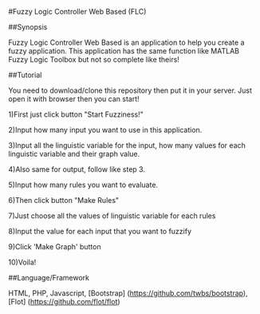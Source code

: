 #Fuzzy Logic Controller Web Based (FLC)

##Synopsis 

Fuzzy Logic Controller Web Based is an application to help you create a fuzzy application. This application has the same function like MATLAB Fuzzy Logic Toolbox but not so complete like theirs! 

##Tutorial 

You need to download/clone this repository then put it in your server. Just open it with browser then you can start!

1)First just click button "Start Fuzziness!"

2)Input how many input you want to use in this application.

3)Input all the linguistic variable for the input, how many values for each linguistic variable and their graph value.

4)Also same for output, follow like step 3.

5)Input how many rules you want to evaluate.

6)Then click button "Make Rules"

7)Just choose all the values of linguistic variable for each rules

8)Input the value for each input that you want to fuzzify

9)Click 'Make Graph' button

10)Voila!

##Language/Framework

HTML, PHP, Javascript, [Bootstrap] (https://github.com/twbs/bootstrap), [Flot] (https://github.com/flot/flot) 

